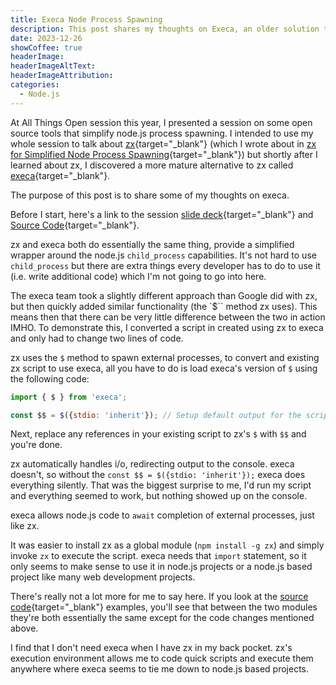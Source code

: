 ```yaml
---
title: Execa Node Process Spawning
description: This post shares my thoughts on Execa, an older solution than zx but provides very similar capabilities.  I covered both solutions in my All Things Open 2023 session.
date: 2023-12-26
showCoffee: true
headerImage: 
headerImageAltText: 
headerImageAttribution: 
categories:
  - Node.js
---
```


At All Things Open session this year, I presented a session on some open source tools that simplify node.js process spawning. I intended to use my whole session to talk about [zx](https://github.com/google/zx){target="_blank"} (which I wrote about in [zx for Simplified Node Process Spawning](/posts/2023/zx-for-simplified-node-process-spawning/){target="_blank"}) but shortly after I learned about zx, I discovered a more mature alternative to zx called [execa](https://www.npmjs.com/package/execa){target="_blank"}. 

The purpose of this post is to share some of my thoughts on execa.

Before I start, here's a link to the session [slide deck](/files/2023-ato-shell-scripts-javascript.pptx){target="_blank"} and [Source Code](https://bit.ly/ato23-shell-scripts){target="_blank"}.

zx and execa both do essentially the same thing, provide a simplified wrapper around the node.js `child_process` capabilities. It's not hard to use `child_process` but there are extra things every developer has to do to use it (i.e. write additional code) which I'm not going to go into here. 

The execa team took a slightly different approach than Google did with zx, but then quickly added similar functionality (the `$`` method zx uses). This means then that there can be very little difference between the two in action IMHO. To demonstrate this, I converted a script in created using zx to execa and only had to change two lines of code.

zx uses the `$` method to spawn external processes, to convert and existing zx script to use execa, all you have to do is load execa's version of `$` using the following code:

```js
import { $ } from 'execa';

const $$ = $({stdio: 'inherit'}); // Setup default output for the script
```

Next, replace any references in your existing script to zx's `$` with `$$` and you're done.

zx automatically handles i/o, redirecting output to the console. execa doesn't, so without the `const $$ = $({stdio: 'inherit'});` execa does everything silently. That was the biggest surprise to me, I'd run my script and everything seemed to work, but nothing showed up on the console.

execa allows node.js code to `await` completion of external processes, just like zx.

It was easier to install zx as a global module (`npm install -g zx`) and simply invoke `zx` to execute the script. execa needs that `import` statement, so it only seems to make sense to use it in node.js projects or a node.js based project like many web development projects.

There's really not a lot more for me to say here. If you look at the [source code](https://bit.ly/ato23-shell-scripts){target="_blank"} examples, you'll see that between the two modules they're both essentially the same except for the code changes mentioned above.

I find that I don't need execa when I have zx in my back pocket. zx's execution environment allows me to code quick scripts and execute them anywhere where execa seems to tie me down to node.js based projects.
